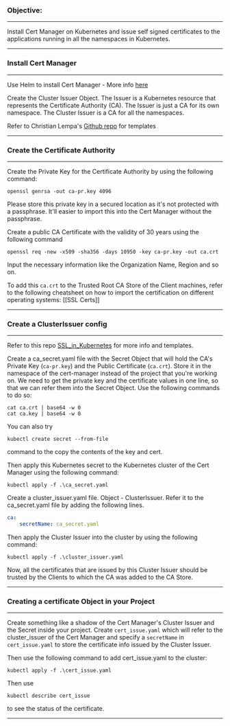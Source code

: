 ### Objective:
***
Install Cert Manager on Kubernetes and issue self signed certificates to the applications running in all the namespaces in Kubernetes.
***

### Install Cert Manager
***
Use Helm to install Cert Manager - More info [here](https://cert-manager.io/docs/installation/helm/)

Create the Cluster Issuer Object. The Issuer is a Kubernetes resource that represents the Certificate Authority (CA). The Issuer is just a CA for its own namespace. The Cluster Issuer is a CA for all the namespaces.

Refer to Christian Lempa's [Github repo](https://github.com/ChristianLempa/boilerplates/tree/main/kubernetes/certmanager) for templates
***
### Create the Certificate Authority
***
Create the Private Key for the Certificate Authority by using the following command:
```shell
openssl genrsa -out ca-pr.key 4096
```
Please store this private key in a secured location as it's not protected with a passphrase. It'll easier to import this into the Cert Manager without the passphrase.

Create a public CA Certificate with the validity of 30 years using the following command
```shell
openssl req -new -x509 -sha356 -days 10950 -key ca-pr.key -out ca.crt
```
Input the necessary information like the Organization Name, Region and so on.

To add this `ca.crt` to the Trusted Root CA Store of the Client machines, refer to the following cheatsheet on how to import the certification on different operating systems: [[SSL Certs]]
***
### Create a ClusterIssuer config
***
Refer to this repo [SSL_in_Kubernetes](https://github.com/ChristianLempa/videos/tree/main/self-signed-certificates-in-kubernetes) for more info and templates.

Create a ca_secret.yaml file with the Secret Object that will hold the CA's Private Key (`ca-pr.key`) and the Public Certificate (`ca.crt`). Store it in the namespace of the cert-manager instead of the project that you're working on. We need to get the private key and the certificate values in one line, so that we can refer them into the Secret Object. Use the following commands to do so:
```shell
cat ca.crt | base64 -w 0
cat ca.key | base64 -w 0
```

You can also try
```shell
kubectl create secret --from-file
```
command to the copy the contents of the key and cert.

Then apply this Kubernetes secret to the Kubernetes cluster of the Cert Manager using the following command:
```shell
kubectl apply -f .\ca_secret.yaml
```

Create a cluster_issuer.yaml file. Object - ClusterIssuer. Refer it to the ca_secret.yaml file by adding the following lines.
```yaml
ca:
	secretName: ca_secret.yaml
```

Then apply the Cluster Issuer into the cluster by using the following command:
```shell
kubectl apply -f .\cluster_issuer.yaml
```

Now, all the certificates that are issued by this Cluster Issuer should be trusted by the Clients to which the CA was added to the CA Store.
***
### Creating a certificate Object in your Project
***

Create something like a shadow of the Cert Manager's Cluster Issuer and the Secret inside your project. Create `cert_issue.yaml` which will refer to the cluster_issuer of the Cert Manager and specify a `secretName` in `cert_issue.yaml` to store the certificate info issued by the Cluster Issuer. 

Then use the following command to add cert_issue.yaml to the cluster:
```shell
kubectl apply -f .\cert_issue.yaml
```

Then use
```
kubectl describe cert_issue
```
to see the status of the certificate.
***
